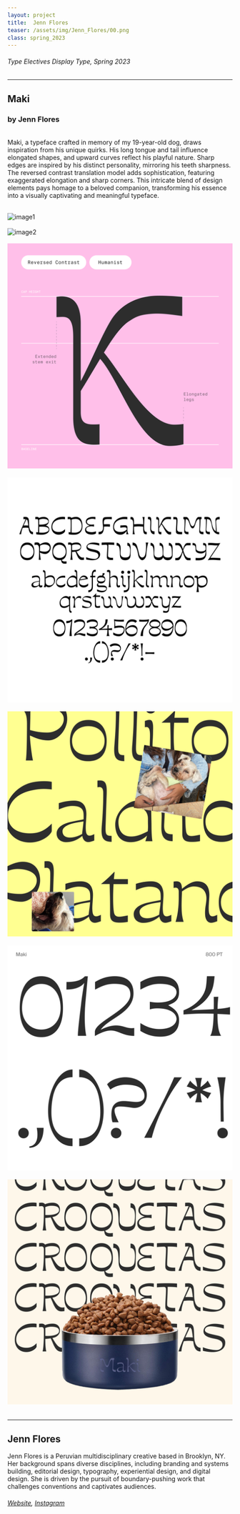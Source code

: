 ```yaml
---
layout: project
title:  Jenn Flores
teaser: /assets/img/Jenn_Flores/00.png
class: spring_2023
---
```

###### Type Electives Display Type, Spring 2023 ######
---
## Maki ##
### by Jenn Flores ###

<br>
Maki, a typeface crafted in memory of my 19-year-old dog, draws inspiration from his unique quirks. His long tongue and tail influence elongated shapes, and upward curves reflect his playful nature. Sharp edges are inspired by his distinct personality, mirroring his teeth sharpness. The reversed contrast translation model adds sophistication, featuring exaggerated elongation and sharp corners. This intricate blend of design elements pays homage to a beloved companion, transforming his essence into a visually captivating and meaningful typeface.
<br><br>

![image1](/assets/img/Jenn_Flores/01.png)
<br><br>
![image2](/assets/img/Jenn_Flores/02.png)
<br><br>
![image3](/assets/img/Jenn_Flores/03.png)
<br><br>
![image4](/assets/img/Jenn_Flores/04.png)
<br><br>
![image5](/assets/img/Jenn_Flores/05.png)
<br><br>
![image6](/assets/img/Jenn_Flores/06.png)
<br><br>
![image7](/assets/img/Jenn_Flores/07.png)
<br><br>

---
## Jenn Flores ##
Jenn Flores is a Peruvian multidisciplinary creative based in Brooklyn, NY. Her background spans diverse disciplines, including branding and systems building, editorial design, typography, experiential design, and digital design. She is driven by the pursuit of boundary-pushing work that challenges conventions and captivates audiences.
<br>
###### [Website](https://jennflores.com/), [Instagram](https://www.instagram.com/jennv1_final) ######
